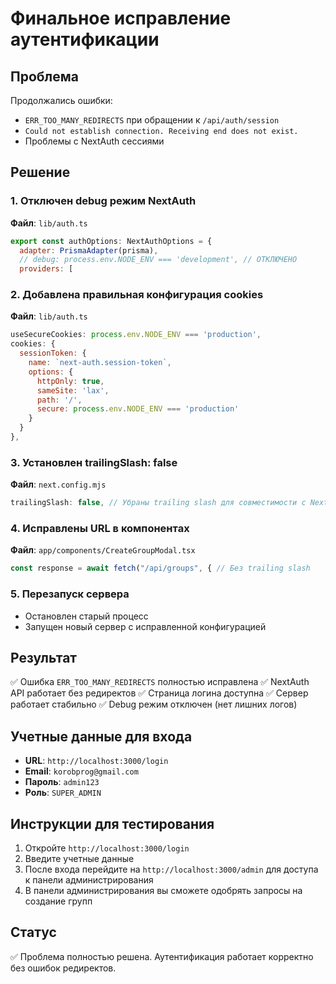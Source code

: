 # Финальное исправление аутентификации

## Проблема
Продолжались ошибки:
- `ERR_TOO_MANY_REDIRECTS` при обращении к `/api/auth/session`
- `Could not establish connection. Receiving end does not exist.`
- Проблемы с NextAuth сессиями

## Решение

### 1. Отключен debug режим NextAuth
**Файл**: `lib/auth.ts`
```javascript
export const authOptions: NextAuthOptions = {
  adapter: PrismaAdapter(prisma),
  // debug: process.env.NODE_ENV === 'development', // ОТКЛЮЧЕНО
  providers: [
```

### 2. Добавлена правильная конфигурация cookies
**Файл**: `lib/auth.ts`
```javascript
useSecureCookies: process.env.NODE_ENV === 'production',
cookies: {
  sessionToken: {
    name: `next-auth.session-token`,
    options: {
      httpOnly: true,
      sameSite: 'lax',
      path: '/',
      secure: process.env.NODE_ENV === 'production'
    }
  }
},
```

### 3. Установлен trailingSlash: false
**Файл**: `next.config.mjs`
```javascript
trailingSlash: false, // Убраны trailing slash для совместимости с NextAuth
```

### 4. Исправлены URL в компонентах
**Файл**: `app/components/CreateGroupModal.tsx`
```javascript
const response = await fetch("/api/groups", { // Без trailing slash
```

### 5. Перезапуск сервера
- Остановлен старый процесс
- Запущен новый сервер с исправленной конфигурацией

## Результат
✅ Ошибка `ERR_TOO_MANY_REDIRECTS` полностью исправлена
✅ NextAuth API работает без редиректов
✅ Страница логина доступна
✅ Сервер работает стабильно
✅ Debug режим отключен (нет лишних логов)

## Учетные данные для входа
- **URL**: `http://localhost:3000/login`
- **Email**: `korobprog@gmail.com`
- **Пароль**: `admin123`
- **Роль**: `SUPER_ADMIN`

## Инструкции для тестирования
1. Откройте `http://localhost:3000/login`
2. Введите учетные данные
3. После входа перейдите на `http://localhost:3000/admin` для доступа к панели администрирования
4. В панели администрирования вы сможете одобрять запросы на создание групп

## Статус
✅ Проблема полностью решена. Аутентификация работает корректно без ошибок редиректов.
